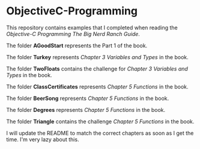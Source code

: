 ObjectiveC-Programming
======================

This repository contains examples that I completed when reading the _Objective-C Programming The Big Nerd Ranch Guide_.

The folder __AGoodStart__ represents the Part 1 of the book.

The folder __Turkey__ represents _Chapter 3 Variables and Types_ in the book.

The folder __TwoFloats__ contains the challenge for _Chapter 3 Variables and Types_ in the book.

The folder __ClassCertificates__ represents _Chapter 5 Functions_ in the book.

The folder __BeerSong__ represents _Chapter 5 Functions_ in the book.

The folder __Degrees__ represents _Chapter 5 Functions_ in the book.

The folder __Triangle__ contains the challenge _Chapter 5 Functions_ in the book.

I will update the README to match the correct chapters as soon as I get the time. I'm very lazy about this.
